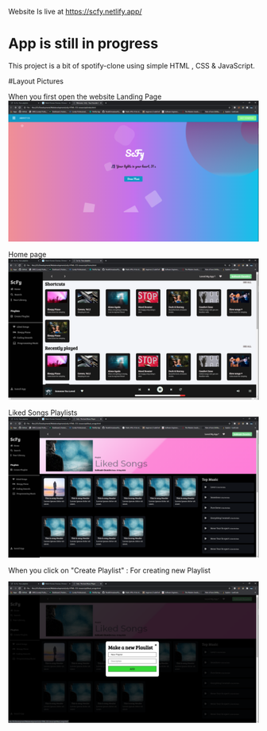 Website Is live at  https://scfy.netlify.app/
# App is still in progress
This project is a bit of spotify-clone using simple HTML , CSS & JavaScript.

#Layout Pictures

When you first open the website 
Landing Page
![Image 1](https://github.com/Subhash703/scfy-HTML-CSS-Javascript/blob/master/sources/img1.png)

Home page
![Image 2](https://github.com/Subhash703/scfy-HTML-CSS-Javascript/blob/master/sources/img2.png)

Liked Songs Playlists
![Image 3](https://github.com/Subhash703/scfy-HTML-CSS-Javascript/blob/master/sources/img3.png)

When you click on "Create Playlist" : For creating new Playlist

![Image 4](https://github.com/Subhash703/scfy-HTML-CSS-Javascript/blob/master/sources/img4.png)
